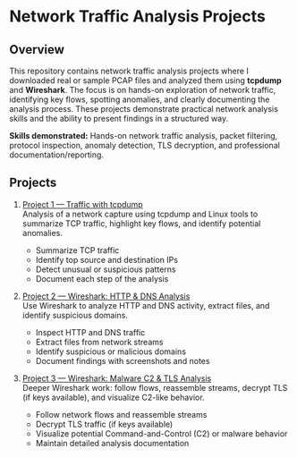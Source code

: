 

# Network Traffic Analysis Projects

## Overview
This repository contains network traffic analysis projects where I downloaded real or sample PCAP files and analyzed them using **tcpdump** and **Wireshark**. The focus is on hands-on exploration of network traffic, identifying key flows, spotting anomalies, and clearly documenting the analysis process. These projects demonstrate practical network analysis skills and the ability to present findings in a structured way.

**Skills demonstrated:** Hands-on network traffic analysis, packet filtering, protocol inspection, anomaly detection, TLS decryption, and professional documentation/reporting.


## Projects
1. [Project 1 —  Traffic with tcpdump](./Project-1-traffic-with-tcpdump/README.md)  
   Analysis of a network capture using tcpdump and Linux tools to summarize TCP traffic, highlight key flows, and identify potential anomalies.
   - Summarize TCP traffic
   - Identify top source and destination IPs
   - Detect unusual or suspicious patterns
   - Document each step of the analysis

 
3. [Project 2 — Wireshark: HTTP & DNS Analysis](./Project-2-Wireshark-HTTP-DNS/README.md)  
   Use Wireshark to analyze HTTP and DNS activity, extract files, and identify suspicious domains.
   - Inspect HTTP and DNS traffic
   - Extract files from network streams
   - Identify suspicious or malicious domains
   - Document findings with screenshots and notes

5. [Project 3 — Wireshark: Malware C2 & TLS Analysis](./Project-3-Wireshark-C2-TLS/README.md)  
   Deeper Wireshark work: follow flows, reassemble streams, decrypt TLS (if keys available), and visualize C2-like behavior.
   - Follow network flows and reassemble streams
   - Decrypt TLS traffic (if keys available)
   - Visualize potential Command-and-Control (C2) or malware behavior
   - Maintain detailed analysis documentation


